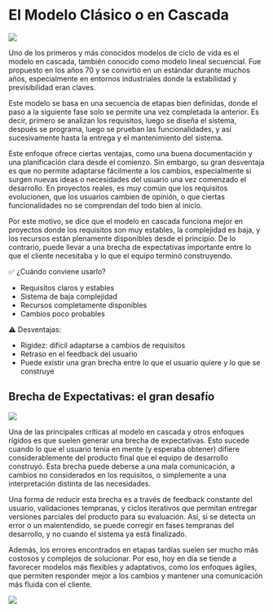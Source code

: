 # El Modelo Clásico o en Cascada

![](./img/2.1.png)

Uno de los primeros y más conocidos modelos de ciclo de vida es el modelo en cascada, también conocido como modelo lineal secuencial. Fue propuesto en los años 70 y se convirtió en un estándar durante muchos años, especialmente en entornos industriales donde la estabilidad y previsibilidad eran claves.

Este modelo se basa en una secuencia de etapas bien definidas, donde el paso a la siguiente fase solo se permite una vez completada la anterior. Es decir, primero se analizan los requisitos, luego se diseña el sistema, después se programa, luego se prueban las funcionalidades, y así sucesivamente hasta la entrega y el mantenimiento del sistema.

Este enfoque ofrece ciertas ventajas, como una buena documentación y una planificación clara desde el comienzo. Sin embargo, su gran desventaja es que no permite adaptarse fácilmente a los cambios, especialmente si surgen nuevas ideas o necesidades del usuario una vez comenzado el desarrollo. En proyectos reales, es muy común que los requisitos evolucionen, que los usuarios cambien de opinión, o que ciertas funcionalidades no se comprendan del todo bien al inicio.

Por este motivo, se dice que el modelo en cascada funciona mejor en proyectos donde los requisitos son muy estables, la complejidad es baja, y los recursos están plenamente disponibles desde el principio. De lo contrario, puede llevar a una brecha de expectativas importante entre lo que el cliente necesitaba y lo que el equipo terminó construyendo.

✅ ¿Cuándo conviene usarlo?

- Requisitos claros y estables
- Sistema de baja complejidad
- Recursos completamente disponibles
- Cambios poco probables

⚠️ Desventajas:

- Rigidez: difícil adaptarse a cambios de requisitos
- Retraso en el feedback del usuario
- Puede existir una gran brecha entre lo que el usuario quiere y lo que se construye

## Brecha de Expectativas: el gran desafío

![](./img/2.2.png)

Una de las principales críticas al modelo en cascada y otros enfoques rígidos es que suelen generar una brecha de expectativas. Esto sucede cuando lo que el usuario tenía en mente (y esperaba obtener) difiere considerablemente del producto final que el equipo de desarrollo construyó. Esta brecha puede deberse a una mala comunicación, a cambios no considerados en los requisitos, o simplemente a una interpretación distinta de las necesidades.

Una forma de reducir esta brecha es a través de feedback constante del usuario, validaciones tempranas, y ciclos iterativos que permitan entregar versiones parciales del producto para su evaluación. Así, si se detecta un error o un malentendido, se puede corregir en fases tempranas del desarrollo, y no cuando el sistema ya está finalizado.

Además, los errores encontrados en etapas tardías suelen ser mucho más costosos y complejos de solucionar. Por eso, hoy en día se tiende a favorecer modelos más flexibles y adaptativos, como los enfoques ágiles, que permiten responder mejor a los cambios y mantener una comunicación más fluida con el cliente.

![](./img/2.3.png)

